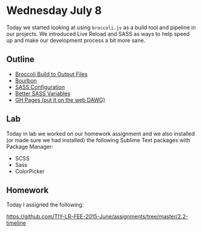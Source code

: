 # Wednesday July 8

Today we started looking at using `broccoli.js` as a build tool and pipeline in our projects.
We introduced Live Reload and SASS as ways to help speed up and make our development process a bit more sane.

## Outline

* [Broccoli Build to Output Files](../day-3/broccoli.html)
* [Bourbon](bourbon.html)
* [SASS Configuration](../day-3/sass.html)
* [Better SASS Variables](../day-3/sass.html)
* [GH Pages (put it on the web DAWG)](https://gist.github.com/rtablada/50ab1d84b0e3f9c476d7)

## Lab

Today in lab we worked on our homework assignment and we also installed (or made sure we had installed) the following Sublime Text packages with Package Manager:

- SCSS
- Sass
- ColorPicker

## Homework

Today I assigned the following:

https://github.com/TIY-LR-FEE-2015-June/assignments/tree/master/2.2-timeline
